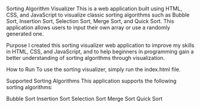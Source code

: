 Sorting Algorithm Visualizer
This is a web application built using HTML, CSS, and JavaScript to visualize classic sorting algorithms such as Bubble Sort, Insertion Sort, Selection Sort, Merge Sort, and Quick Sort.
This application allows users to input their own array or use a randomly generated one.

Purpose
I created this sorting visualizer web application to improve my skills in HTML, CSS, and JavaScript, and to help beginners in programming gain a better understanding of sorting algorithms through visualization.

How to Run
To use the sorting visualizer, simply run the index.html file.

Supported Sorting Algorithms
This application supports the following sorting algorithms:

Bubble Sort
Insertion Sort
Selection Sort
Merge Sort
Quick Sort
